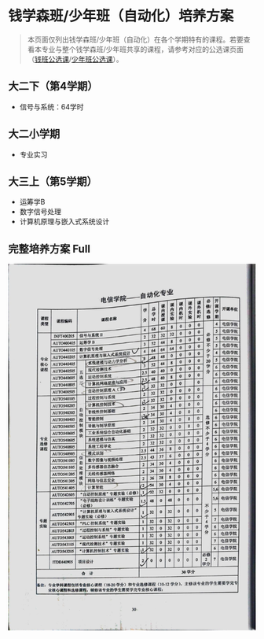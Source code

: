# 钱学森班/少年班（自动化）培养方案
> 本页面仅列出钱学森班/少年班（自动化）在各个学期特有的课程。若要查看本专业与整个钱学森班/少年班共享的课程，请参考对应的公选课页面（[钱班公选课](/program/qianxuesen)/[少年班公选课](/program/shaonianban-2015)）。

## 大二下（第4学期）
- 信号与系统：64学时

## 大二小学期
- 专业实习

## 大三上（第5学期）
- 运筹学B
- 数字信号处理
- 计算机原理与嵌入式系统设计

## 完整培养方案 Full

![自动化](assets/zidonghua.jpg)
